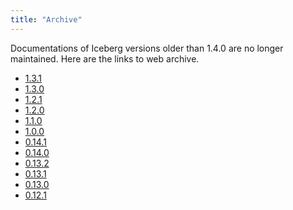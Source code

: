 ```yaml
---
title: "Archive"
---
```

<!--
 - Licensed to the Apache Software Foundation (ASF) under one or more
 - contributor license agreements.  See the NOTICE file distributed with
 - this work for additional information regarding copyright ownership.
 - The ASF licenses this file to You under the Apache License, Version 2.0
 - (the "License"); you may not use this file except in compliance with
 - the License.  You may obtain a copy of the License at
 -
 -   http://www.apache.org/licenses/LICENSE-2.0
 -
 - Unless required by applicable law or agreed to in writing, software
 - distributed under the License is distributed on an "AS IS" BASIS,
 - WITHOUT WARRANTIES OR CONDITIONS OF ANY KIND, either express or implied.
 - See the License for the specific language governing permissions and
 - limitations under the License.
 -->

Documentations of Iceberg versions older than 1.4.0 are no longer maintained. Here are the links to web archive.

- [1.3.1](https://web.archive.org/web/20231210001939/https://iceberg.apache.org/docs/1.3.1/)
- [1.3.0](https://web.archive.org/web/20231210001939/https://iceberg.apache.org/docs/1.3.0/)
- [1.2.1](https://web.archive.org/web/20230923215523/https://iceberg.apache.org/docs/1.2.1/)
- [1.2.0](https://web.archive.org/web/20230611013035/https://iceberg.apache.org/docs/1.2.0/)
- [1.1.0](https://web.archive.org/web/20230611011106/https://iceberg.apache.org/docs/1.1.0/)
- [1.0.0](https://web.archive.org/web/20230510171002/https://iceberg.apache.org/docs/1.0.0/)
- [0.14.1](https://web.archive.org/web/20230507183526/https://iceberg.apache.org/docs/0.14.1/)
- [0.14.0](https://web.archive.org/web/20230510192858/https://iceberg.apache.org/docs/0.14.0/)
- [0.13.2](https://web.archive.org/web/20230508105038/https://iceberg.apache.org/docs/0.13.2/)
- [0.13.1](https://web.archive.org/web/20230508052534/https://iceberg.apache.org/docs/0.13.1/)
- [0.13.0](https://web.archive.org/web/20230510202955/https://iceberg.apache.org/docs/0.13.0/)
- [0.12.1](https://web.archive.org/web/20230514073135/https://iceberg.apache.org/docs/0.12.1/)